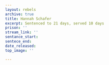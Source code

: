 ```yaml
---
layout: rebels
archive: true
title: Hannah Schafer
excerpt: Sentenced to 21 days, served 10 days
prison: ''
stream_link: ''
sentance_start: 
sentece_end: 
date_released: 
top_image: ''

---
```


